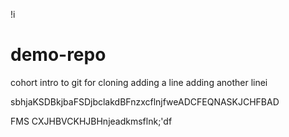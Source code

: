 !i
# demo-repo
cohort intro to git for cloning
adding a line 
adding another linei








sbhjaKSDBkjbaFSDjbclakdBFnzxcflnjfweADCFEQNASKJCHFBAD


FMS CXJHBVCKHJBHnjeadkmsflnk;'df

